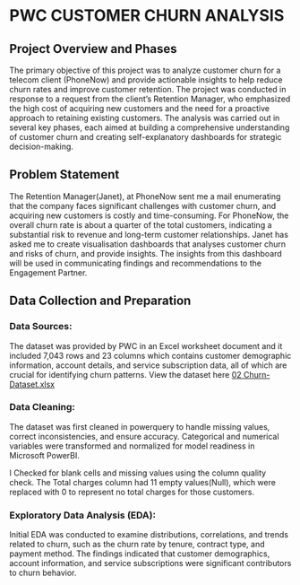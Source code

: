 # PWC CUSTOMER CHURN ANALYSIS 

## Project Overview and Phases
The primary objective of this project was to analyze customer churn for a telecom client (PhoneNow) and provide actionable insights to help reduce churn rates and improve customer retention. The project was conducted in response to a request from the client’s Retention Manager, who emphasized the high cost of acquiring new customers and the need for a proactive approach to retaining existing customers.
The analysis was carried out in several key phases, each aimed at building a comprehensive understanding of customer churn and creating self-explanatory dashboards for strategic decision-making.

## Problem Statement
The Retention Manager(Janet), at PhoneNow sent me a mail enumerating that the company faces significant challenges with customer churn, and acquiring new customers is costly and time-consuming. For PhoneNow, the overall churn rate is about a quarter of the total customers, indicating a substantial risk to revenue and long-term customer relationships. Janet has asked me to create visualisation dashboards that analyses customer churn and risks of churn, and provide insights. The insights from this dashboard will be used in communicating findings and recommendations to the Engagement Partner.

## Data Collection and Preparation
### Data Sources: 
The dataset was provided by PWC in an Excel worksheet document and it included 7,043 rows and 23 columns which contains customer demographic information, account details, and service subscription data, all of which are crucial for identifying churn patterns. View the dataset here [02 Churn-Dataset.xlsx](https://github.com/user-attachments/files/17340030/02.Churn-Dataset.xlsx)

### Data Cleaning: 
The dataset was first cleaned in powerquery to handle missing values, correct inconsistencies, and ensure accuracy. Categorical and numerical variables were transformed and  normalized for model readiness in Microsoft PowerBI.

I Checked for blank cells and missing values using the column quality check. The Total charges column had 11 empty values(Null), which were replaced with 0 to represent no total charges for those customers.

### Exploratory Data Analysis (EDA): 
Initial EDA was conducted to examine distributions, correlations, and trends related to churn, such as the churn rate by tenure, contract type, and payment method. The findings indicated that customer demographics, account information, and service subscriptions were significant contributors to churn behavior.



